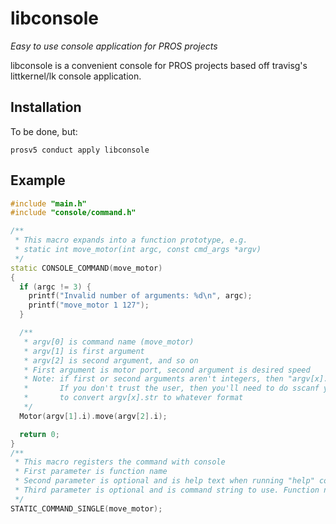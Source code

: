 # libconsole
_Easy to use console application for PROS projects_

libconsole is a convenient console for PROS projects based off travisg's
littkernel/lk console application.

## Installation
To be done, but:
```
prosv5 conduct apply libconsole
```

## Example
```c++
#include "main.h"
#include "console/command.h"

/**
 * This macro expands into a function prototype, e.g.
 * static int move_motor(int argc, const cmd_args *argv)
 */
static CONSOLE_COMMAND(move_motor)
{
  if (argc != 3) {
    printf("Invalid number of arguments: %d\n", argc);
    printf("move_motor 1 127");
  }

  /**
   * argv[0] is command name (move_motor)
   * argv[1] is first argument
   * argv[2] is second argument, and so on
   * First argument is motor port, second argument is desired speed
   * Note: if first or second arguments aren't integers, then "argv[x].i" is 0
   *       If you don't trust the user, then you'll need to do sscanf yourself
   *       to convert argv[x].str to whatever format
   */
  Motor(argv[1].i).move(argv[2].i);

  return 0;
}
/**
 * This macro registers the command with console
 * First parameter is function name
 * Second parameter is optional and is help text when running "help" command
 * Third parameter is optional and is command string to use. Function name is default if not provided
 */
STATIC_COMMAND_SINGLE(move_motor);
```
